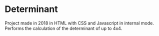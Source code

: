 # Determinant
  Project made in 2018 in HTML with CSS and Javascript in internal mode.
  Performs the calculation of the determinant of up to 4x4.
